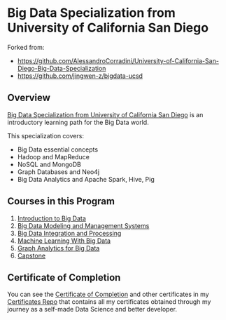 # Big Data Specialization from University of California San Diego

Forked from: 
- https://github.com/AlessandroCorradini/University-of-California-San-Diego-Big-Data-Specialization 
- https://github.com/jingwen-z/bigdata-ucsd 

## Overview
[Big Data Specialization from University of California San Diego](https://www.coursera.org/specializations/big-data) is an introductory learning path for the Big Data world.  

This specialization covers:

- Big Data essential concepts
- Hadoop and MapReduce
- NoSQL and MongoDB
- Graph Databases and Neo4j
- Big Data Analytics and Apache Spark, Hive, Pig

## Courses in this Program

1) [Introduction to Big Data](https://github.com/AlessandroCorradini/University-of-California-San-Diego-Big-Data-Specialization/tree/master/01%20-%20Introduction%20to%20Big%20Data) 
2) [Big Data Modeling and Management Systems](https://github.com/AlessandroCorradini/University-of-California-San-Diego-Big-Data-Specialization/tree/master/02%20-%20Big%20Data%20Modelling%20and%20Management%20Systems)
3) [Big Data Integration and Processing](https://github.com/AlessandroCorradini/University-of-California-San-Diego-Big-Data-Specialization/tree/master/03%20-%20Big%20Data%20Integration%20and%20Processing)
4) [Machine Learning With Big Data](https://github.com/AlessandroCorradini/University-of-California-San-Diego-Big-Data-Specialization/tree/master/04%20-%20Machine%20Learning%20with%20Big%20Data)
5) [Graph Analytics for Big Data](https://github.com/AlessandroCorradini/University-of-California-San-Diego-Big-Data-Specialization/tree/master/05%20-%20Graph%20Analytics%20for%20Big%20Data)
6) [Capstone](https://github.com/AlessandroCorradini/University-of-California-San-Diego-Big-Data-Specialization/tree/master/06%20-%20Big%20Data%20-%20Capstone%20Project)

## Certificate of Completion
You can see the [Certificate of Completion](https://github.com/AlessandroCorradini/Certificates/blob/master/Coursera%20-%20Big%20Data%20Specialization%20Certificate%20-%20UC%20San%20Diego.pdf) and other certificates in my [Certificates Repo](https://github.com/AlessandroCorradini/Certificates) that contains all my certificates obtained through my journey as a self-made Data Science and better developer.

<br/>
